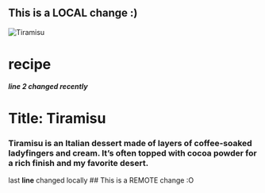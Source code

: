 ## This is a LOCAL change :)
![Tiramisu](recipe/recipe.png)
# recipe
**_line 2 changed recently_**
<h1>Title: Tiramisu</h1>
<h3>Tiramisu is an Italian dessert made of layers of coffee-soaked ladyfingers and cream. It’s often topped with cocoa powder for a rich finish and my favorite desert.</h3>
last <strong>line</strong> changed locally
## This is a REMOTE change :O